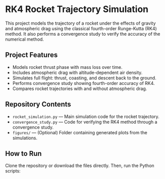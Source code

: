 # RK4 Rocket Trajectory Simulation

This project models the trajectory of a rocket under the effects of gravity and atmospheric drag using the classical fourth-order Runge-Kutta (RK4) method. It also performs a convergence study to verify the accuracy of the numerical method.

## Project Features

- Models rocket thrust phase with mass loss over time.
- Includes atmospheric drag with altitude-dependent air density.
- Simulates full flight: thrust, coasting, and descent back to the ground.
- Performs convergence study showing fourth-order accuracy of RK4.
- Compares rocket trajectories with and without atmospheric drag.

## Repository Contents

- `rocket_simulation.py` — Main simulation code for the rocket trajectory.
- `convergence_study.py` — Code for verifying the RK4 method through a convergence study.
- `figures/` — (Optional) Folder containing generated plots from the simulations.

## How to Run

Clone the repository or download the files directly. Then, run the Python scripts:
